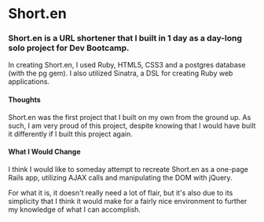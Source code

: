 # Short.en

### Short.en is a URL shortener that I built in 1 day as a day-long solo project for Dev Bootcamp.

In creating Short.en, I used Ruby, HTML5, CSS3 and a postgres database (with the pg gem). I also utilized Sinatra, a DSL for creating Ruby web applications.

#### Thoughts

Short.en was the first project that I built on my own from the ground up. As such, I am very proud of this project, despite knowing that I would have built it differently if I built this project again.

#### What I Would Change

I think I would like to someday attempt to recreate Short.en as a one-page Rails app, utilizing AJAX calls and manipulating the DOM with jQuery.

For what it is, it doesn't really need a lot of flair, but it's also due to its simplicity that I think it would make for a fairly nice environment to further my knowledge of what I can accomplish.



